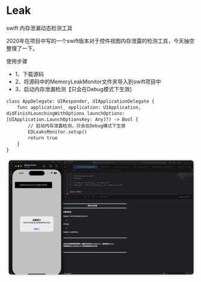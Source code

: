 # Leak
swift 内存泄漏动态检测工具

2020年在项目中写的一个swift版本对于控件视图内存泄露的检测工具，今天抽空整理了一下。

使用步骤
- 1、下载源码
- 2、将源码中的MemoryLeakMonitor文件夹导入到swift项目中
- 3、启动内存泄漏检测【只会在Debug模式下生效]
```
class AppDelegate: UIResponder, UIApplicationDelegate {
    func application(_ application: UIApplication, didFinishLaunchingWithOptions launchOptions: [UIApplication.LaunchOptionsKey: Any]?) -> Bool {
        // 启动内存泄露检测，只会在Debug模式下生效
        EDLeaksMonitor.setup()
        return true
    }
}
```

![内存泄露提示.png](https://github.com/chenfanfang/Leak/blob/main/%E6%88%AA%E5%9B%BE/leak.png)
